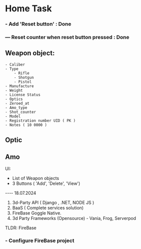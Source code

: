 # Home Task

### - Add 'Reset button' : Done

### — Reset counter when reset button pressed : Done


[//]: # (if case)

[//]: # (Contructors)

## Weapon object:

    - Caliber
    - Type 
        - Rifle
        - Shotgun
        - Pistol
    - Manufacture
    - Weight
    - License Status
    - Optics
    - Zeroed_at
    - Amo_type
    - Shot_counter
    - Model
    - Registration number UID ( PK )
    - Notes ( 10 0000 )

## Optic

## Amo

UI:  
- List of Weapon objects
- 3 Buttons ( 'Add', 'Delete', 'View')
        
---- 18.07.2024
1) 3d-Party API ( Django , .NET, NODE JS )
2) BaaS ( Complete services solution)
3) FireBase Goggle Native.
4) 3d Party Frameworks (Opensource) - Vania, Frog, Serverpod

TLDR: FireBase

###  - Configure FireBase project

   


